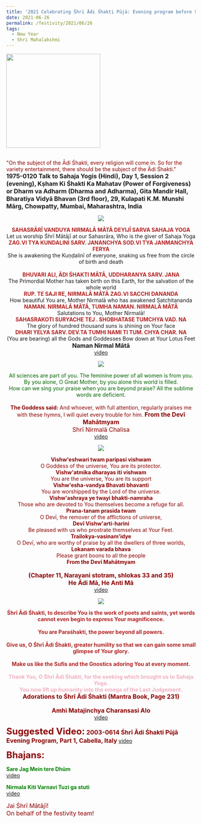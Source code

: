 ```yaml
---
title: '2021 Celebrating Śhrī Ādi Śhakti Pūjā: Evening program before Śhrī Ādi Śhakti Pūjā'
date: 2021-06-26
permalink: /festivity/2021/06/26
tags:
  - New Year
  - Shri Mahalakshmi
---
```


<div style="text-align: left"><img src="/images/image1.png" width="250" /></div><br>

<p>
<font color="DarkRed">"On the subject of the Ādi Śhakti, every religion will come in. So for the variety entertainment, there should be the subject of the Ādi Śhakti."</font><br>
<font size="+0"><b>1975-0120 Talk to Sahaja Yogis (Hindi), Day 1, Session 2 (evening), Kṣham Ki Śhakti Ka Mahatav (Power of Forgiveness) or Dharm va Adharm (Dharma and Adharma), Gita Mandir Hall, Bharatiya Vidyā Bhavan (3rd floor), 29, Kulapati K.M. Munshi Mārg, Chowpatty, Mumbai, Maharashtra, India</b></font>
</p>

<div style="text-align: center"><img src="/images/image719.png" /></div>

<p style=" text-align:center;">
<font color="FireBrick"><b>  SAHASRĀRĪ VANDUYA NIRMALĀ MĀTĀ DEYIJĪ SARVA SAHAJA YOGA</b></font><br>
Let us worship Śhrī Mātājī at our Sahasrāra, Who is the giver of Sahaja Yoga<br>
<font color="FireBrick"><b>ZAG.VI TYA KUNDALINI SARV. JANANCHYA SOD.VI TYA JANMANCHYA FERYA</b></font><br>
She is awakening the Kuṇḍalinī of everyone, snaking us free from the circle of birth and death<br>
<br>
<font color="FireBrick"><b>BHUVARI ALI, ĀDI ŚHAKTI MĀTĀ, UDDHARANYA SARV. JANA</b></font><br>
The Primordial Mother has taken birth on this Earth, for the salvation of the whole world<br>
<font color="FireBrick"><b>RUP. TE SAJI RE, NIRMALĀ MĀTĀ ZAG.VI SACCHI DANANDA</b></font><br>
How beautiful You are, Mother Nirmalā who has awakened Satchitananda<br>
<font color="FireBrick"><b>NAMAN. NIRMALĀ MĀTĀ, TUMHA NAMAN. NIRMALĀ MĀTĀ</b></font><br>
Salutations to You, Mother Nirmalā!<br>
<font color="FireBrick"><b>SAHASRAKOTI SURYACHE TEJ . SHOBHATASE TUMCHYA VAD. NA</b></font><br>
The glory of hundred thousand suns is shining on Your face<br>
<font color="FireBrick"><b>DHARI YELYA SARV. DEV.TA TUMHI NAMI TI TUM. CHYA CHAR. NA</b></font><br>
(You are bearing) all the Gods and Goddesses Bow down at Your Lotus Feet</font><br>
<font size="+0"><b>Naman Nirmal Mātā</b></font><br>
<a href="https://seven-teams.github.io/Videos_Links.html">video</a>
</p>

<div style="text-align: center"><img src="/images/image720.png" /></div>

<p style=" text-align:center;">
<font color="DarkGreen">All sciences are part of you. The feminine power of all women is from you.<br>
By you alone, O Great Mother, by you alone this world is filled.<br> 
How can we sing your praise when you are beyond praise? All the sublime words are deficient.</font><br>
<br>
<font color="DarkRed"><b>The Goddess said:</b> And whoever, with full attention, regularly praises me with these hymns, I will quiet every trouble for him. 
<font size="+0"><b>From the Devī Mahātmyam</b><br>
Shrī Nirmalā Chalisa</font><br>
<a href="https://www.youtube.com/watch?v=NmQ7mIhsVxA&list=PLC8554007A2C98EA0&index=20&ab_channel=AndreeaAiacoboaie">video</a>
</p>

<div style="text-align: center"><img src="/images/image721.png" /></div>

<p style=" text-align:center;">
<font color="DarkRed"><b>Vishw'eshwari twam paripasi vishwam</b></font><br>
O Goddess of the universe, You are its protector.<br>
<font color="DarkRed"><b>Vishw'atmika dharayas iti vishwam</b></font><br>
You are the universe, You are its support<br>
<font color="DarkRed"><b>Vishw'esha-vandya Bhavati bhavanti</b></font><br>
You are worshipped by the Lord of the universe.<br>
<font color="DarkRed"><b>Vishw'ashraya ye twayi bhakti-namraha</b></font><br>
Those who are devoted to You themselves become a refuge for all.<br>
<font color="DarkRed"><b>Prana-tanam prasida twam</b></font><br>
O Devī, the remover of the afflictions of universe,<br>
<font color="DarkRed"><b>Devī Vishw'arti-harini</b></font><br>
Be pleased with us who prostrate themselves at Your Feet.<br>
<font color="DarkRed"><b>Trailokya-vasinam'idye</b></font><br>
O Devī, who are worthy of praise by all the dwellers of three worlds,<br>
<font color="DarkRed"><b>Lokanam varada bhava</b></font><br>
Please grant boons to all the people<br>
<font color="DarkRed"><b>From the Devī Mahātmyam</b></font><br>
<font size="+0"><b></b></font>
<br>
<font size="+0"><b>(Chapter 11, Narayani stotram, shlokas 33 and 35)<br>
He Ādi Mā, He Anti Mā</b></font><br>
<a href="https://seven-teams.github.io/Videos_Links.html">video</a>
</p>


<div style="text-align: center"><img src="/images/image722.png" /></div>

<p style=" text-align:center;">
<font color="FireBrick"><b>Śhrī Ādi Śhakti, to describe You is the work of poets and saints, yet words cannot even begin to express Your magnificence.</b></font><br>
<br> 
<font color="FireBrick"><b>You are Paraśhakti, the power beyond all powers.</b></font><br>
<br> 
<font color="FireBrick"><b>Give us, O Śhrī Ādi Śhakti, greater humility so that we can gain some small glimpse of Your glory.</b></font><br>
<br> 
<font color="FireBrick"><b>Make us like the Sufis and the Gnostics adoring You at every moment.</b></font><br>
<br> 
<font color="FreBrick"><b>Thank You, O Śhrī Ādi Śhakti, for the seeking which brought us to Sahaja Yoga.<br>
You now lift up humanity into the omega of the Last Judgement.</b></font><br>
<font size="+0"><b>Adorations to Śhrī Ādi Śhakti (Mantra Book, Page 231)</b></font><br>
<br>
<font size="+0"><b>Amhi Matajinchya Charansasi Alo</b></font><br>
<a href="https://seven-teams.github.io/Videos_Links.html">video</a>
</p>

<font size="+2"><b>Suggested Video:</b></font> 
<font size="+0"><b>2003-0614 Śhrī Ādi Śhakti Pūjā Evening Program, Part 1, Cabella, Italy</b></font>
<a href="https://www.youtube.com/watch?v=Cntqr-yfVUQ&ab_channel=TeachingsofH.H.ShriMatajiNirmalaDevi"> video</a><br>

<font size="+2"><b>Bhajans:</b></font>

<p>
<font color="green"><b>Sare Jag Mein tere Dhūm</b></font><br>
<a href="https://seven-teams.github.io/Videos_Links.html">video</a> 
</p>

<p>
<font color="green"><b>Nirmala Kiti Varnavi Tuzi ga stuti</b></font><br>
<a href="https://www.youtube.com/watch?v=0AzZO9vlF8M&ab_channel=lilysant15">video</a> 
</p>

<p>
<font size="+0">Jai Śhrī Mātājī!<br>
On behalf of the festivity team!</font>
</p>